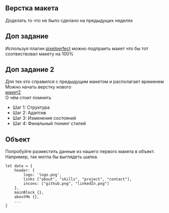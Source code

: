 ## Верстка макета   
Доделать то что не было сделано на предыдущих неделях    

## Доп задание   
Используя плагин [pixelperfect](https://chromewebstore.google.com/detail/perfectpixel-by-welldonec/dkaagdgjmgdmbnecmcefdhjekcoceebi?pli=1) можно подпраить макет что бы тот соотвествовал макету на 100%    

## Доп задание 2   
Для тех кто справился с предыдущим макетом и располагает временем    
Можно начать верстку нового      
[макет2](https://www.figma.com/file/j43sa0bZqG82ZYudSjuMsc/FINAL-2?type=design&node-id=0-1&mode=design&t=GjptTZ8jMjGld4)       
О чём стоит помнить    
- Шаг 1: Структура    
- Шаг 2: Адаптив     
- Шаг 3: Изменения состояний    
- Шаг 4: Финальный тюнинг стилей   

## Объект   
Попробуйте разместить данные из нашего первого макета в объект. Например, так могла бы выглядеть шапка.     
```
let data = {
    header: {
        logo: 'logo.png',
        links ["about", "skills", "project", "contact"],
        incons: ["github.png", "linkedIn.png"]
    },
    mainBlock {},
    aboutMe {},
    ...
}
```
  